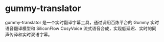 # gummy-translator
gummy-translator 是一个实时翻译字幕工具，通过调用百炼平台的 Gummy 实时语音翻译模型和 SiliconFlow CosyVoice 流式语音合成，实现低延迟、实时的同声传译和实时双语字幕。
